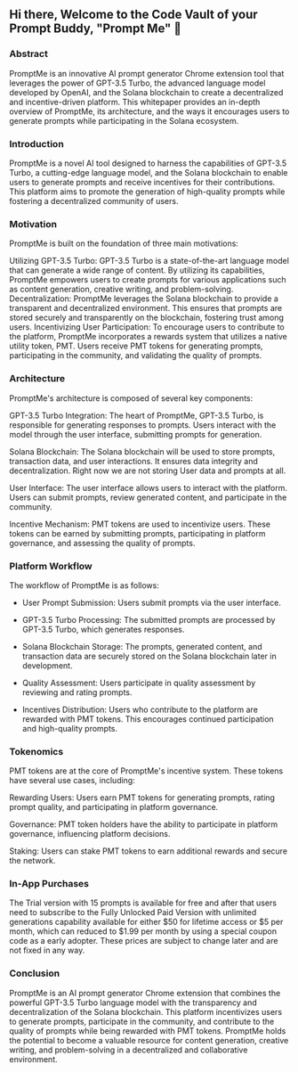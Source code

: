 ## Hi there, Welcome to the Code Vault of your Prompt Buddy, "Prompt Me" 👋


### Abstract

PromptMe is an innovative AI prompt generator Chrome extension tool that leverages the power of GPT-3.5 Turbo, the advanced language model developed by OpenAI, and the Solana blockchain to create a decentralized and incentive-driven platform. This whitepaper provides an in-depth overview of PromptMe, its architecture, and the ways it encourages users to generate prompts while participating in the Solana ecosystem.

### Introduction
PromptMe is a novel AI tool designed to harness the capabilities of GPT-3.5 Turbo, a cutting-edge language model, and the Solana blockchain to enable users to generate prompts and receive incentives for their contributions. This platform aims to promote the generation of high-quality prompts while fostering a decentralized community of users.

### Motivation
PromptMe is built on the foundation of three main motivations:

Utilizing GPT-3.5 Turbo: GPT-3.5 Turbo is a state-of-the-art language model that can generate a wide range of content. By utilizing its capabilities, PromptMe empowers users to create prompts for various applications such as content generation, creative writing, and problem-solving.
Decentralization: PromptMe leverages the Solana blockchain to provide a transparent and decentralized environment. This ensures that prompts are stored securely and transparently on the blockchain, fostering trust among users.
Incentivizing User Participation: To encourage users to contribute to the platform, PromptMe incorporates a rewards system that utilizes a native utility token, PMT. Users receive PMT tokens for generating prompts, participating in the community, and validating the quality of prompts.

### Architecture

PromptMe's architecture is composed of several key components:

GPT-3.5 Turbo Integration: The heart of PromptMe, GPT-3.5 Turbo, is responsible for generating responses to prompts. Users interact with the model through the user interface, submitting prompts for generation.

Solana Blockchain: The Solana blockchain will be used to store prompts, transaction data, and user interactions. It ensures data integrity and decentralization. Right now we are not storing User data and prompts at all.

User Interface: The user interface allows users to interact with the platform. Users can submit prompts, review generated content, and participate in the community.

Incentive Mechanism: PMT tokens are used to incentivize users. These tokens can be earned by submitting prompts, participating in platform governance, and assessing the quality of prompts.

### Platform Workflow

The workflow of PromptMe is as follows:

- User Prompt Submission: Users submit prompts via the user interface.

- GPT-3.5 Turbo Processing: The submitted prompts are processed by GPT-3.5 Turbo, which generates responses.

- Solana Blockchain Storage: The prompts, generated content, and transaction data are securely stored on the Solana blockchain later in development.

- Quality Assessment: Users participate in quality assessment by reviewing and rating prompts.

- Incentives Distribution: Users who contribute to the platform are rewarded with PMT tokens. This encourages continued participation and high-quality prompts.

### Tokenomics

PMT tokens are at the core of PromptMe's incentive system. These tokens have several use cases, including:

Rewarding Users: Users earn PMT tokens for generating prompts, rating prompt quality, and participating in platform governance.

Governance: PMT token holders have the ability to participate in platform governance, influencing platform decisions.

Staking: Users can stake PMT tokens to earn additional rewards and secure the network.


### In-App Purchases

The Trial version with 15 prompts is available for free and after that users need to subscribe to the Fully Unlocked Paid Version with unlimited generations capability available for either $50 for lifetime access or $5 per month, which can reduced to $1.99 per month by using a special coupon code as a early adopter. These prices are subject to change later and are not fixed in any way. 

### Conclusion

PromptMe is an AI prompt generator Chrome extension that combines the powerful GPT-3.5 Turbo language model with the transparency and decentralization of the Solana blockchain. This platform incentivizes users to generate prompts, participate in the community, and contribute to the quality of prompts while being rewarded with PMT tokens. PromptMe holds the potential to become a valuable resource for content generation, creative writing, and problem-solving in a decentralized and collaborative environment.





<!--

**Here are some ideas to get you started:**

🙋‍♀️ A short introduction - what is your organization all about?
🌈 Contribution guidelines - how can the community get involved?
👩‍💻 Useful resources - where can the community find your docs? Is there anything else the community should know?
🍿 Fun facts - what does your team eat for breakfast?
🧙 Remember, you can do mighty things with the power of [Markdown](https://docs.github.com/github/writing-on-github/getting-started-with-writing-and-formatting-on-github/basic-writing-and-formatting-syntax)
-->
